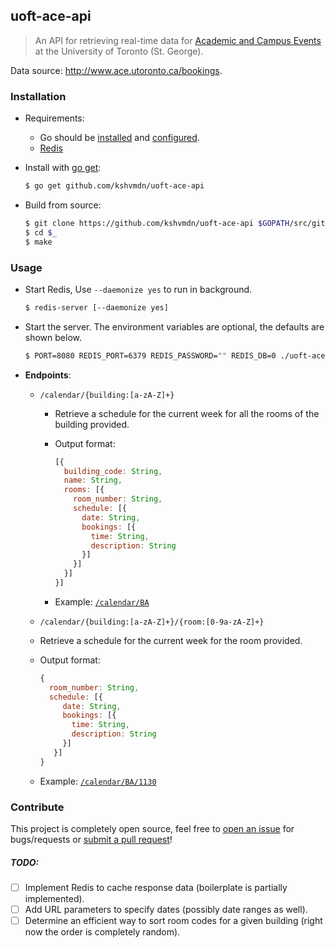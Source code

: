 ## uoft-ace-api

> An API for retrieving real-time data for [Academic and Campus Events](http://www.ace.utoronto.ca/) at the University of Toronto (St. George).

Data source: http://www.ace.utoronto.ca/bookings.

### Installation

  - Requirements:

    - Go should be [installed](https://golang.org/doc/install) and [configured](https://golang.org/doc/install#testing).
    - [Redis](https://redis.io/)

  - Install with [go get](https://golang.org/cmd/go/):
    
    ```sh
    $ go get github.com/kshvmdn/uoft-ace-api
    ```

  - Build from source:

    ```sh
    $ git clone https://github.com/kshvmdn/uoft-ace-api $GOPATH/src/github.com/kshvmdn/uoft-ace-api
    $ cd $_
    $ make
    ```

### Usage

  - Start Redis, Use `--daemonize yes` to run in background.

    ```sh
    $ redis-server [--daemonize yes]
    ```

  - Start the server. The environment variables are optional, the defaults are shown below.

    ```sh
    $ PORT=8080 REDIS_PORT=6379 REDIS_PASSWORD="" REDIS_DB=0 ./uoft-ace-api
    ```

  - **Endpoints**:
    
    - `/calendar/{building:[a-zA-Z]+}`

      - Retrieve a schedule for the current week for all the rooms of the building provided.
      - Output format:

        ```js
        [{
          building_code: String,
          name: String,
          rooms: [{
            room_number: String,
            schedule: [{
              date: String,
              bookings: [{
                time: String,
                description: String
              }]
            }]
          }]
        }]
        ```

      - Example: [`/calendar/BA`](localhost:8080/calendar/ba)

    - `/calendar/{building:[a-zA-Z]+}/{room:[0-9a-zA-Z]+}`

    - Retrieve a schedule for the current week for the room provided.
    - Output format:

      ```js
      {
        room_number: String,
        schedule: [{
           date: String,
           bookings: [{
             time: String,
             description: String
           }]
         }]
      }
      ```

    - Example: [`/calendar/BA/1130`](localhost:8080/calendar/ba/1130)

### Contribute

This project is completely open source, feel free to [open an issue](https://github.com/kshvmdn/issues) for bugs/requests or [submit a pull request](https://github.com/kshvmdn/pulls)!

##### TODO:

  - [ ] Implement Redis to cache response data (boilerplate is partially implemented).
  - [ ] Add URL parameters to specify dates (possibly date ranges as well).
  - [ ] Determine an efficient way to sort room codes for a given building (right now the order is completely random).
